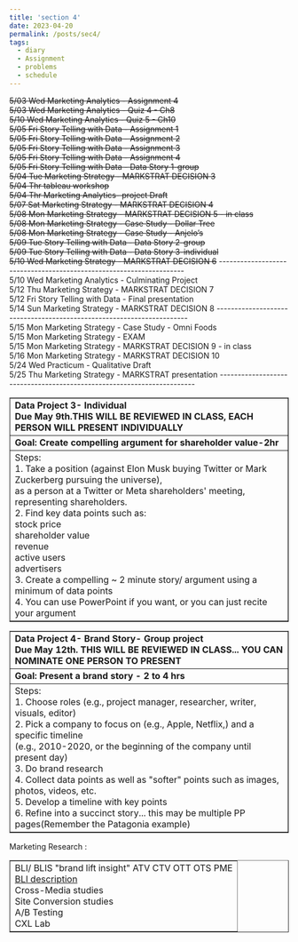 ```yaml
---
title: 'section 4'
date: 2023-04-20
permalink: /posts/sec4/
tags:
  - diary
  - Assignment 
  - problems
  - schedule
---
```

<strike>5/03 Wed Marketing Analytics - Assignment 4<br />
5/03 Wed Marketing Analytics - Quiz 4 - Ch8<br />
5/10 Wed Marketing Analytics - Quiz 5 - Ch10<br />
5/05 Fri Story Telling with Data - Assignment 1<br />
5/05 Fri Story Telling with Data - Assignment 2<br />
5/05 Fri Story Telling with Data - Assignment 3<br />
5/05 Fri Story Telling with Data - Assignment 4<br />
5/05 Fri Story Telling with Data - Data Story 1-group<br />
5/04 Tue Marketing Strategy - MARKSTRAT DECISION 3<br />
5/04 Thr tableau workshop<br />
5/04 Thr Marketing Analytics- project Draft<br />
5/07 Sat Marketing Strategy - MARKSTRAT DECISION 4<br />
5/08 Mon Marketing Strategy - MARKSTRAT DECISION 5 - in class<br />
5/08 Mon Marketing Strategy - Case Study - Dollar Tree<br />
5/08 Mon Marketing Strategy - Case Study - Anjelo’s<br />
5/09 Tue Story Telling with Data - Data Story 2-group<br />
5/09 Tue Story Telling with Data - Data Story 3-individual<br />
5/10 Wed Marketing Strategy - MARKSTRAT DECISION 6</strike>
-------------------------------------------------------------------- <br />
5/10 Wed Marketing Analytics - Culminating Project\
5/12 Thu Marketing Strategy - MARKSTRAT DECISION 7\
5/12 Fri Story Telling with Data - Final presentation\
5/14 Sun Marketing Strategy - MARKSTRAT DECISION 8
---------------------------------------------------------------------- <br />
5/15 Mon Marketing Strategy - Case Study - Omni Foods\
5/15 Mon Marketing Strategy - EXAM\
5/15 Mon Marketing Strategy - MARKSTRAT DECISION 9 - in class\
5/16 Mon Marketing Strategy - MARKSTRAT DECISION 10\
5/24 Wed Practicum - Qualitative Draft\
5/25 Thu Marketing Strategy - MARKSTRAT presentation
----------------------------------------------------------------------- <br />

<table border="1">
  <tbody>
    <tr>
      <td><b>Data Project 3- Individual<br />
      Due May 9th.THIS WILL BE REVIEWED IN CLASS, EACH PERSON WILL PRESENT INDIVIDUALLY<b>
      </td></tr>
    <tr>
      <td><b>Goal: Create compelling argument for shareholder value-2hr<b>
      </td>
    </tr>
    <tr>
      <td>Steps:<br />
      1.  Take a position (against Elon Musk buying Twitter or Mark Zuckerberg pursuing the universe),<br />
      as a person at a Twitter or Meta shareholders' meeting, representing shareholders.<br />
      2.  Find key data points such as:<br />
        stock price<br />
        shareholder value<br />
        revenue<br />
        active users<br />
        advertisers<br />
      3.  Create a compelling ~ 2 minute story/ argument using a minimum of data points<br />
      4.  You can use PowerPoint if you want, or you can just recite your argument<br />
      </td>
    </tr></tbody></table>


<table border="1">
  <tbody>
    <tr>
      <td><b> Data Project 4- Brand Story- Group project<br />
      Due May 12th.  THIS WILL BE REVIEWED IN CLASS... YOU CAN NOMINATE ONE PERSON TO PRESENT<b>
      </td></tr>
    <tr>
      <td><b>Goal: Present a brand story - 2 to 4 hrs<b>
      </td>
    </tr>
    <tr>
      <td>Steps:<br />
      1.  Choose roles (e.g., project manager, researcher, writer, visuals, editor)<br />
      2.  Pick a company to focus on (e.g., Apple, Netflix,) and a specific timeline<br />
       (e.g., 2010-2020, or the beginning of the company until present day)<br />
      3.  Do brand research<br />
      4. Collect data points as well as "softer" points such as images, photos, videos, etc.<br />
      5.  Develop a timeline with key points<br />
      6. Refine into a succinct story... this may be multiple PP pages(Remember the Patagonia example)<br />
      </td>
    </tr>
  </tbody>
</table>


<table border="1">
  <tbody>
    <tr>Marketing Research :
    </tr>
    <tr><td>BLI/ BLIS "brand lift insight"  ATV CTV OTT OTS PME<br />
          <a href="https://www.thinkwithgoogle.com/marketing-strategies/video/brand-lift-metrics-and-insights/#:~:text=Brand%20Lift%20is%20a%20measurement,%2C%20favorability%2C%20and%20purchase%20intent" target="_blank" title="BLI description">BLI description</a><br />
          Cross-Media studies<br />
          Site Conversion studies<br />
          A/B Testing <br />
          CXL Lab<br />
        </td>
    </tr>
  </tbody>
</table>